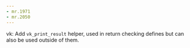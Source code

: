 ```yaml
---
- mr.1971
- mr.2050
---
```

vk: Add `vk_print_result` helper, used in return checking defines but can also
be used outside of them.
